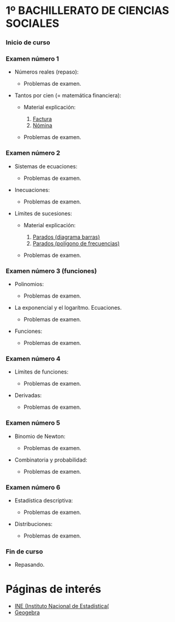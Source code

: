 # 1º BACHILLERATO DE CIENCIAS SOCIALES

### Inicio de curso

### Examen número 1
* Números reales (repaso):
  + Problemas de examen.

* Tantos por cien (= matemática financiera):
  + Material explicación: 
    1. [Factura](factura.jpg) 
    2. [Nómina](nomina.jpg)

  + Problemas de examen.

### Examen número 2
* Sistemas de ecuaciones:
  + Problemas de examen.

* Inecuaciones:
  + Problemas de examen.

* Límites de sucesiones:
  + Material explicación:
    1. [Parados (diagrama barras)](parados_barras.png)
    2. [Parados (polígono de frecuencias)](parados_poligono.png)

  + Problemas de examen.

### Examen número 3 (funciones)

* Polinomios:
  + Problemas de examen.

* La exponencial y el logarítmo. Ecuaciones.
  + Problemas de examen.

* Funciones:
  + Problemas de examen.


### Examen número 4
* Límites de funciones:
  + Problemas de examen.

* Derivadas:
  + Problemas de examen.


### Examen número 5
* Binomio de Newton:
  + Problemas de examen.

* Combinatoria y probabilidad:
  + Problemas de examen.


### Examen número 6
* Estadística descriptiva:
  + Problemas de examen.

* Distribuciones:
  + Problemas de examen.


### Fin de curso
* Repasando.


# Páginas de interés

* [INE (Instituto Nacional de Estadística(](www.ine.es)
* [Geogebra](https://www.geogebra.org/classic)

